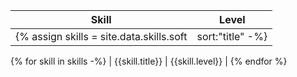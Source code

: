 | Skill | Level |
| ---- | ---- |
{% assign skills = site.data.skills.soft | sort:"title" -%}
{% for skill in skills -%}
| {{skill.title}} | {{skill.level}} |
{% endfor %}